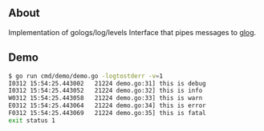 ## About

Implementation of gologs/log/levels Interface that pipes messages to [glog](https://godoc.org/github.com/golang/glog).

## Demo

```sh
$ go run cmd/demo/demo.go -logtostderr -v=1
I0312 15:54:25.443002   21224 demo.go:31] this is debug
I0312 15:54:25.443052   21224 demo.go:32] this is info
W0312 15:54:25.443058   21224 demo.go:33] this is warn
E0312 15:54:25.443064   21224 demo.go:34] this is error
F0312 15:54:25.443069   21224 demo.go:35] this is fatal
exit status 1
```
